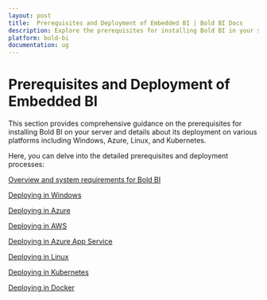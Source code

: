 ```yaml
---
layout: post
title:  Prerequisites and Deployment of Embedded BI | Bold BI Docs
description: Explore the prerequisites for installing Bold BI in your server and about its deployment in Windows Server, Azure, Linux, and Kubernetes.
platform: bold-bi
documentation: ug
---
```


# Prerequisites and Deployment of Embedded BI

This section provides comprehensive guidance on the prerequisites for installing Bold BI on your server and details about its deployment on various platforms including Windows, Azure, Linux, and Kubernetes. 

Here, you can delve into the detailed prerequisites and deployment processes:

[Overview and system requirements for Bold BI](/deploying-bold-bi/overview/)

[Deploying in Windows](/deploying-bold-bi/deploying-in-windows/)

[Deploying in Azure](/deploying-bold-bi/deploying-in-azure/)
 
[Deploying in AWS](/deploying-bold-bi/deploying-in-aws/)

[Deploying in Azure App Service](/deploying-bold-bi/deploying-in-azure-app-service/)

[Deploying in Linux](/deploying-bold-bi/deploying-in-linux/)

[Deploying in Kubernetes](/deploying-bold-bi/deploying-in-kubernetes/)

[Deploying in Docker](/deploying-bold-bi/deploying-in-docker/)